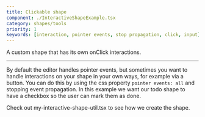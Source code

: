 ```yaml
---
title: Clickable shape
component: ./InteractiveShapeExample.tsx
category: shapes/tools
priority: 1
keywords: [interaction, pointer events, stop propagation, click, input]
---
```


A custom shape that has its own onClick interactions.

---

By default the editor handles pointer events, but sometimes you want to handle interactions on your shape in your own ways, for example via a button. You can do this by using the css property `pointer events: all` and stopping event propagation. In this example we want our todo shape to have a checkbox so the user can mark them as done.

Check out my-interactive-shape-util.tsx to see how we create the shape.
